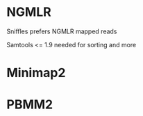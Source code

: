 # NGMLR

Sniffles prefers NGMLR mapped reads

Samtools <= 1.9 needed for sorting and more


# Minimap2

# PBMM2

